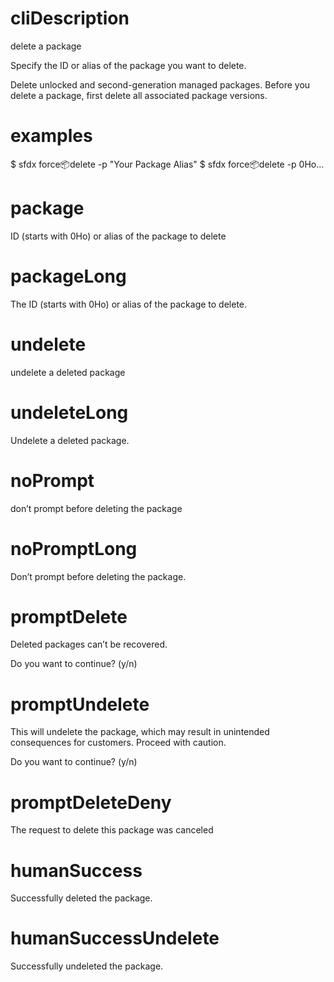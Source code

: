 # cliDescription

delete a package

Specify the ID or alias of the package you want to delete.

Delete unlocked and second-generation managed packages. Before you delete a package, first delete all associated package versions.

# examples

$ sfdx force:package:delete -p "Your Package Alias"
$ sfdx force:package:delete -p 0Ho...

# package

ID (starts with 0Ho) or alias of the package to delete

# packageLong

The ID (starts with 0Ho) or alias of the package to delete.

# undelete

undelete a deleted package

# undeleteLong

Undelete a deleted package.

# noPrompt

don’t prompt before deleting the package

# noPromptLong

Don’t prompt before deleting the package.

# promptDelete

Deleted packages can’t be recovered.

Do you want to continue? (y/n)

# promptUndelete

This will undelete the package, which may result in unintended consequences for customers. Proceed with caution.

Do you want to continue? (y/n)

# promptDeleteDeny

The request to delete this package was canceled

# humanSuccess

Successfully deleted the package.

# humanSuccessUndelete

Successfully undeleted the package.

